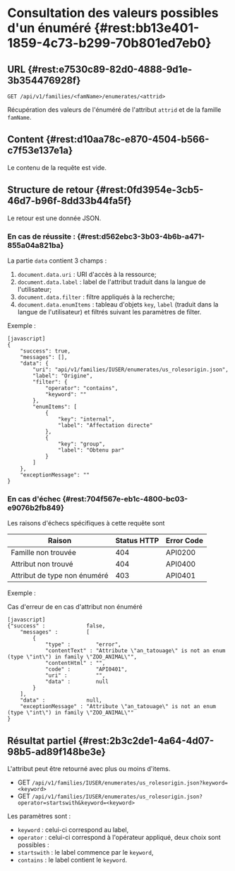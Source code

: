 # Consultation des valeurs possibles d'un énuméré  {#rest:bb13e401-1859-4c73-b299-70b801ed7eb0}

## URL {#rest:e7530c89-82d0-4888-9d1e-3b354476928f}

    GET /api/v1/families/<famName>/enumerates/<attrid>

Récupération des valeurs de l'énuméré de l'attribut `attrid` et de la famille `famName`.

## Content {#rest:d10aa78c-e870-4504-b566-c7f53e137e1a}

Le contenu de la requête est vide.

## Structure de retour {#rest:0fd3954e-3cb5-46d7-b96f-8dd33b44fa5f}

Le retour est une donnée JSON.

### En cas de réussite : {#rest:d562ebc3-3b03-4b6b-a471-855a04a821ba}

La partie `data` contient 3 champs :

1.  `document.data.uri` : URI d'accès à la ressource;
1.  `document.data.label` : label de l'attribut traduit dans la langue de l'utilisateur;
1.  `document.data.filter` : filtre appliqués à la recherche;
1.  `document.data.enumItems` : tableau d'objets `key`, `label` (traduit dans la langue de l'utilisateur) et filtrés 
suivant les paramètres de filter.

Exemple :

    [javascript]
    {
        "success": true,
        "messages": [],
        "data": {
            "uri": "api/v1/families/IUSER/enumerates/us_rolesorigin.json",
            "label": "Origine",
            "filter": {
                "operator": "contains",
                "keyword": ""
            },
            "enumItems": [
                {
                    "key": "internal",
                    "label": "Affectation directe"
                },
                {
                    "key": "group",
                    "label": "Obtenu par"
                }
            ]
        },
        "exceptionMessage": ""
    }

### En cas d'échec {#rest:704f567e-eb1c-4800-bc03-e9076b2fb849}

Les raisons d'échecs spécifiques à cette requête sont 

|                     Raison                     | Status HTTP | Error Code |
| ---------------------------------------------- | ----------- | ---------- |
| Famille non trouvée                            |         404 | API0200    |
| Attribut non trouvé                            |         404 | API0400    |
| Attribut de type non énuméré                   |         403 | API0401    |

Exemple : 

Cas d'erreur de en cas d'attribut non énuméré

    [javascript]
    {"success" :             false,
        "messages" :         [
            {
                "type" :        "error",
                "contentText" : "Attribute \"an_tatouage\" is not an enum (type \"int\") in family \"ZOO_ANIMAL\"",
                "contentHtml" : "",
                "code" :        "API0401",
                "uri" :         "",
                "data" :        null
            }
        ],
        "data" :             null,
        "exceptionMessage" : "Attribute \"an_tatouage\" is not an enum (type \"int\") in family \"ZOO_ANIMAL\""
    }

## Résultat partiel {#rest:2b3c2de1-4a64-4d07-98b5-ad89f148be3e}

L'attribut peut être retourné avec plus ou moins d'items.

* GET `/api/v1/families/IUSER/enumerates/us_rolesorigin.json?keyword=<keyword>`
* GET `/api/v1/families/IUSER/enumerates/us_rolesorigin.json?operator=startswith&keyword=<keyword>`

Les paramètres sont :

* `keyword` : celui-ci correspond au label,
* `operator` : celui-ci correspond à l'opérateur appliqué, deux choix sont possibles :
 * `startswith` : le label commence par le `keyword`,
 * `contains` : le label contient le `keyword`.

